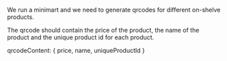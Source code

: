 We run a minimart and we need to generate qrcodes for different on-shelve products.

The qrcode should contain the price of the product, the name of the product and the unique product id for each product.


qrcodeContent: {
    price, name, uniqueProductId
}